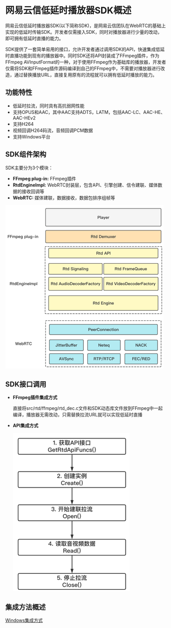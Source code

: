 # 网易云信低延时播放器SDK概述

网易云信低延时播放器SDK(以下简称SDK)，是网易云信团队在WebRTC的基础上实现的低延时传输SDK。开发者仅需接入SDK，同时对播放器进行少量的改动，即可拥有低延时直播的能力。

SDK提供了一套简单易用的接口，允许开发者通过调用SDK的API，快速集成低延时直播功能到现有的播放器中。同时SDK还将API封装成了FFmpeg插件，作为FFmpeg AVInputFormat的一种，对于使用FFmpeg作为基础库的播放器，开发者仅需将SDK和FFmpeg插件源码编译到自己的FFmpeg中，不需要对播放器进行改造，通过替换播放URL，直接复用原有的流程就可以拥有低延时播放的能力。

## 功能特性

- 低延时拉流，同时具有高抗弱网性能
- 支持OPUS和AAC，其中AAC支持ADTS，LATM，包括AAC-LC、AAC-HE、AAC-HEv2
- 支持H264
- 视频回调H264码流，音频回调PCM数据
- 支持Windows平台



## SDK组件架构

SDK主要分为3个模块：

- **FFmpeg plug-in:** FFmpeg插件
- **RtdEngineImpl:** WebRTC封装层，包含API、引擎创建、信令建联、媒体数据的接收回调等
- **WebRTC:** 媒体建联，数据接收，数据包排序组帧等

<img src="./lls-player_framework.png" alt="image-20220509150608189" style="zoom:50%;" />



## SDK接口调用

- **FFmpeg插件集成方式**

  直接将src/rtd/ffmpeg/rtd_dec.c文件和SDK动态库文件放到FFmpeg中一起编译，播放器无需改动，只需替换拉流URL就可以实现低延时直播

- **API集成方式**

  <img src="./api_calling_sequence_cn.png" alt="image-20220425154049330" style="zoom:50%;" />



## 集成方法概述

[Windows集成方式](https://github.com/GrowthEase/LLS-Player/blob/main/docs/Windows集成简介.md)